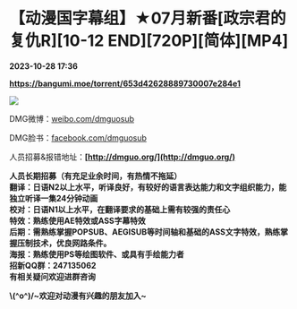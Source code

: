 # 【动漫国字幕组】★07月新番[政宗君的复仇R][10-12 END][720P][简体][MP4]

**2023-10-28 17:36**

**https://bangumi.moe/torrent/653d42628889730007e284e1**

![](https://s2.loli.net/2023/07/29/FT8qhl1DU75XQSp.jpg)

DMG微博：[weibo.com/dmguosub](https://weibo.com/dmguosub)

DMG脸书：[facebook.com/dmguosub](https://facebook.com/dmguosub)

人员招募&报错地址：**[http://dmguo.org/](http://dmguo.org/)**  
  
**人员长期招募（有充足业余时间，有热情不拖延）  
翻译：日语N2以上水平，听译良好，有较好的语言表达能力和文字组织能力，能独立听译一集24分钟动画  
校对：日语N1以上水平，在翻译要求的基础上需有较强的责任心**  
**特效：熟练使用AE特效或ASS字幕特效  
后期：需熟练掌握POPSUB、AEGISUB等时间轴和基础的ASS文字特效，熟练掌握压制技术，优良网路条件。**  
**海报：熟练使用PS等绘图软件、或具有手绘能力者  
招新QQ群：247135062  
有相关疑问欢迎进群咨询** 

**\\(^o^)/~欢迎对动漫有兴趣的朋友加入~**